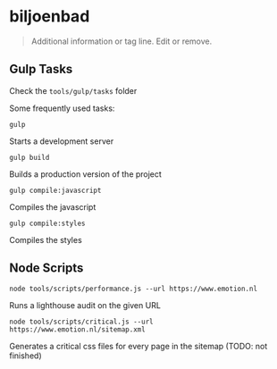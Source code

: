 # biljoenbad

> Additional information or tag line. Edit or remove.

## Gulp Tasks

Check the `tools/gulp/tasks` folder

Some frequently used tasks:

```shell
gulp
```

Starts a development server

```shell
gulp build
```

Builds a production version of the project

```shell
gulp compile:javascript
```

Compiles the javascript

```shell
gulp compile:styles
```

Compiles the styles

## Node Scripts

```shell
node tools/scripts/performance.js --url https://www.emotion.nl
```

Runs a lighthouse audit on the given URL

```shell
node tools/scripts/critical.js --url https://www.emotion.nl/sitemap.xml
```

Generates a critical css files for every page in the sitemap (TODO: not finished)
